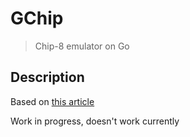 # GChip

> Chip-8 emulator on Go

## Description

Based on [this article](http://www.multigesture.net/articles/how-to-write-an-emulator-chip-8-interpreter/)

Work in progress, doesn't work currently